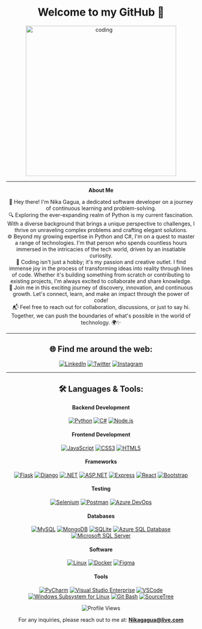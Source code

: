 <div align="center">
<h1>Welcome to my GitHub 👋</h1>
<img align="center" alt="coding" width="400" src="https://cdn.dribbble.com/users/1162077/screenshots/3848914/programmer.gif">
</div>

---

<div align="center">
  
**About Me**

👋 Hey there! I'm Nika Gagua, a dedicated software developer on a journey of continuous learning and problem-solving. <br>
🔍 Exploring the ever-expanding realm of Python is my current fascination. With a diverse background that brings a unique perspective to challenges, I thrive on unraveling complex problems and crafting elegant solutions. <br>
⚙️ Beyond my growing expertise in Python and C#, I'm on a quest to master a range of technologies. I'm that person who spends countless hours immersed in the intricacies of the tech world, driven by an insatiable curiosity. <br>
🚀 Coding isn't just a hobby; it's my passion and creative outlet. I find immense joy in the process of transforming ideas into reality through lines of code. Whether it's building something from scratch or contributing to existing projects, I'm always excited to collaborate and share knowledge. <br>
🌟 Join me in this exciting journey of discovery, innovation, and continuous growth. Let's connect, learn, and make an impact through the power of code! <br>
📬 Feel free to reach out for collaboration, discussions, or just to say hi. Together, we can push the boundaries of what's possible in the world of technology. 🌍✨

</div>

---

<h2 align="center">🌐 Find me around the web:</h2>
<div align="center">

[![LinkedIn](https://img.shields.io/badge/LinkedIn-blue?style=flat-square&logo=linkedin&labelColor=blue)](https://linkedin.com/in/n1kagagua)
[![Twitter](https://img.shields.io/badge/Twitter-blue?style=flat-square&logo=twitter&labelColor=blue)](https://twitter.com/nicknet1c)
[![Instagram](https://img.shields.io/badge/Instagram-E4405F?style=flat-square&logo=instagram&logoColor=white)](https://www.instagram.com/nicknet1c/)

</div>

---

<h2 align="center">🛠️ Languages & Tools:</h2>

<h4 align="center">Backend Development</h4>
<div align="center">

[![Python](https://img.shields.io/badge/-Python-black?style=flat-square&logo=python)](https://www.python.org/)
[![C#](https://img.shields.io/badge/-C%23-blue?style=flat-square&logo=csharp)](https://docs.microsoft.com/en-us/dotnet/csharp/)
[![Node.js](https://img.shields.io/badge/-Node.js-green?style=flat-square&logo=node.js)](https://nodejs.org/)

</div>

<h4 align="center">Frontend Development</h4>
<div align="center">

[![JavaScript](https://img.shields.io/badge/-JavaScript-black?style=flat-square&logo=javascript)](https://developer.mozilla.org/en-US/docs/Web/JavaScript)
[![CSS3](https://img.shields.io/badge/-CSS3-blue?style=flat-square&logo=css3)](https://developer.mozilla.org/en-US/docs/Web/CSS)
[![HTML5](https://img.shields.io/badge/-HTML5-red?style=flat-square&logo=html5)](https://developer.mozilla.org/en-US/docs/Web/HTML)

</div>


<h4 align="center">Frameworks</h4>
<div align="center">
 
[![Flask](https://img.shields.io/badge/-Flask-black?style=flat-square&logo=flask)](https://flask.palletsprojects.com/)
[![Django](https://img.shields.io/badge/-Django-darkgreen?style=flat-square&logo=django)](https://www.djangoproject.com/)
[![.NET](https://img.shields.io/badge/-.NET-blueviolet?style=flat-square&logo=.net)](https://dotnet.microsoft.com/)
[![ASP.NET](https://img.shields.io/badge/-ASP.NET-orange?style=flat-square&logo=.net)](https://dotnet.microsoft.com/apps/aspnet)
[![Express](https://img.shields.io/badge/-Express-lightgrey?style=flat-square&logo=express)](https://expressjs.com/)
[![React](https://img.shields.io/badge/-React-black?style=flat-square&logo=react)](https://reactjs.org/)
[![Bootstrap](https://img.shields.io/badge/-Bootstrap-purple?style=flat-square&logo=bootstrap)](https://getbootstrap.com/)


</div>

<h4 align="center">Testing</h4>
<div align="center">

[![Selenium](https://img.shields.io/badge/-Selenium-darkgreen?style=flat-square&logo=selenium)](https://www.selenium.dev/)
[![Postman](https://img.shields.io/badge/-Postman-orange?style=flat-square&logo=postman)](https://www.postman.com/)
[![Azure DevOps](https://img.shields.io/badge/-AzureDevOps-0078D7?style=flat-square&logo=azure-devops)](https://azure.microsoft.com/en-us/services/devops/)

</div>

<h4 align="center">Databases</h4>
<div align="center">

[![MySQL](https://img.shields.io/badge/-MySQL-blue?style=flat-square&logo=mysql)](https://www.mysql.com/)
[![MongoDB](https://img.shields.io/badge/-MongoDB-green?style=flat-square&logo=mongodb)](https://www.mongodb.com/)
[![SQLite](https://img.shields.io/badge/-SQLite-lightgray?style=flat-square&logo=sqlite)](https://www.sqlite.org/)
[![Azure SQL Database](https://img.shields.io/badge/-Azure%20SQL%20Database-blue?style=flat-square&logo=microsoft-azure)](https://azure.microsoft.com/services/sql-database/)
[![Microsoft SQL Server](https://img.shields.io/badge/-SQL%20Server-orange?style=flat-square&logo=microsoft-sql-server)](https://www.microsoft.com/en-us/sql-server)


<h4 align="center">Software</h4>
<div align="center">

[![Linux](https://img.shields.io/badge/-Linux-black?style=flat-square&logo=linux)](https://www.linux.org/)
[![Docker](https://img.shields.io/badge/-Docker-blue?style=flat-square&logo=docker)](https://www.docker.com/)
[![Figma](https://img.shields.io/badge/-Figma-orange?style=flat-square&logo=figma)](https://www.figma.com/)

</div>

<h4 align="center">Tools</h4>
<div align="center">

[![PyCharm](https://img.shields.io/badge/-PyCharm-black?style=flat-square&logo=pycharm)](https://www.jetbrains.com/pycharm/)
[![Visual Studio Enterprise](https://img.shields.io/badge/-Visual%20Studio%20Enterprise-purple?style=flat-square&logo=visual-studio)](https://visualstudio.microsoft.com/vs/)
[![VSCode](https://img.shields.io/badge/-VSCode-blue?style=flat-square&logo=visual-studio-code)](https://code.visualstudio.com/)
[![Windows Subsystem for Linux](https://img.shields.io/badge/-WSL-lightgray?style=flat-square&logo=ubuntu)](https://docs.microsoft.com/en-us/windows/wsl/)
[![Git Bash](https://img.shields.io/badge/-Git%20Bash-black?style=flat-square&logo=git)](https://gitforwindows.org/)
[![SourceTree](https://img.shields.io/badge/-SourceTree-blue?style=flat-square&logo=atlassian)](https://www.sourcetreeapp.com/)



</div>

<div align="center">
  
![Profile Views](https://komarev.com/ghpvc/?username=nikagagua&label=Profile%20views&color=0e75b6&style=flat)
  
For any inquiries, please reach out to me at: **Nikagagua@live.com**

</div>

